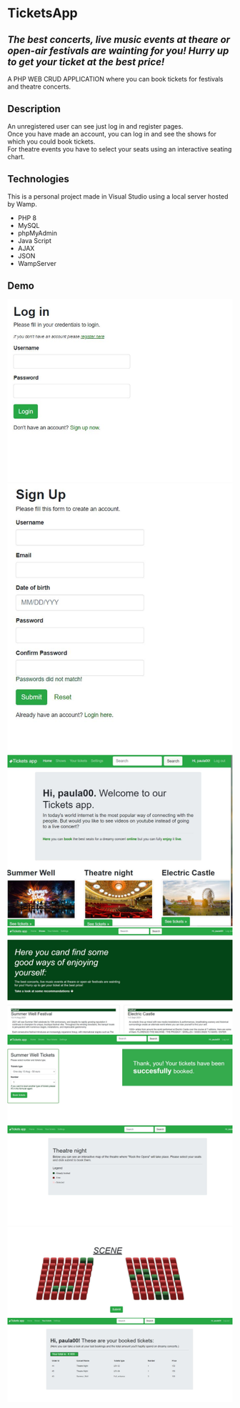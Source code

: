 # TicketsApp
## _The best concerts, live music events at theare or open-air festivals are wainting for you! Hurry up to get your ticket at the best price!_
A PHP WEB CRUD APPLICATION  where you can book tickets for festivals and theatre concerts.

## Description 
An unregistered user can see just log in and register pages.\
Once you have made an account, you can log in and see the shows for which you could book tickets.\
For theatre events you have to select your seats using an interactive seating chart.

## Technologies
This is a personal project made in Visual Studio using a local server hosted by Wamp. 
* PHP 8
* MySQL
* phpMyAdmin
* Java Script
* AJAX
* JSON
* WampServer


## Demo
![Login](https://github.com/iuga-paula/Tickets_app/blob/Demos-%26%26-Screenshots/Login.JPG)\
![Register](https://github.com/iuga-paula/Tickets_app/blob/Demos-%26%26-Screenshots/Register.JPG)\
![Welcome](https://github.com/iuga-paula/Tickets_app/blob/Demos-%26%26-Screenshots/Welcome.JPG)\
![Shows](https://github.com/iuga-paula/Tickets_app/blob/Demos-%26%26-Screenshots/Shows.JPG)\
![Sw2](https://github.com/iuga-paula/Tickets_app/blob/Demos-%26%26-Screenshots/SW2.JPG)\
![Tr1](https://github.com/iuga-paula/Tickets_app/blob/Demos-%26%26-Screenshots/Tr1.JPG)
![Tr2](https://github.com/iuga-paula/Tickets_app/blob/Demos-%26%26-Screenshots/Tr2.JPG)\
![Total](https://github.com/iuga-paula/Tickets_app/blob/Demos-%26%26-Screenshots/total.JPG)
